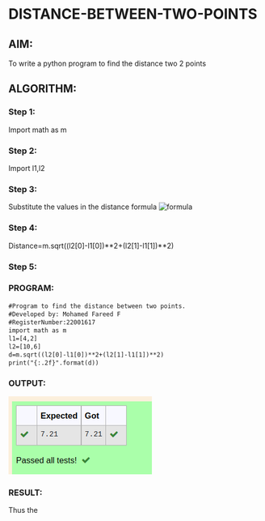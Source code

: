 # DISTANCE-BETWEEN-TWO-POINTS

## AIM:
To write a python program to find the distance two 2 points
## ALGORITHM:
### Step 1: 
Import math as m
### Step 2:
Import l1,l2
### Step 3: 
Substitute the values in the distance formula  ![formula](/formula.JPG)
### Step 4:
Distance=m.sqrt((l2[0]-l1[0])**2+(l2[1]-l1[1])**2)
### Step 5: 
### PROGRAM:
```
#Program to find the distance between two points.
#Developed by: Mohamed Fareed F
#RegisterNumber:22001617
import math as m
l1=[4,2]
l2=[10,6]
d=m.sqrt((l2[0]-l1[0])**2+(l2[1]-l1[1])**2)
print("{:.2f}".format(d))
```
### OUTPUT:
!['output'](/Screenshot%20from%202022-12-31%2017-18-03.png)
### RESULT:
Thus the